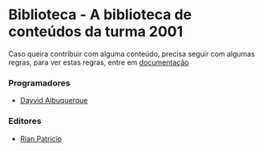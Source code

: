 # Biblioteca - A biblioteca de conteúdos da turma 2001

Caso queira contribuir com alguma conteúdo, precisa seguir com algumas regras, para ver estas regras, entre em [documentação](docs/)

### Programadores
 - [Dayvid Albuquerque](https://github.com/D4yvid)

### Editores
 - [Rian Patricio](https://github.com/rianpatricio)


